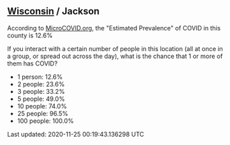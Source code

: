 
## [Wisconsin](/united-states/wisconsin) / Jackson

According to [MicroCOVID.org](http://microcovid.org),
the "Estimated Prevalence" of COVID in this county is 12.6%

If you interact with a certain number of people in this location
(all at once in a group, or spread out across the day), what is the chance that
1 or more of them has COVID?

- 1 person: 12.6%
- 2 people: 23.6%
- 3 people: 33.2%
- 5 people: 49.0%
- 10 people: 74.0%
- 25 people: 96.5%
- 100 people: 100.0%

Last updated: 2020-11-25 00:19:43.136298 UTC
